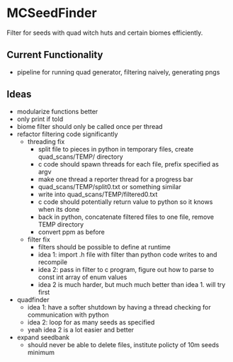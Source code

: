 # MCSeedFinder

Filter for seeds with quad witch huts and certain biomes efficiently.

## Current Functionality

- pipeline for running quad generator, filtering naively, generating pngs

## Ideas

- modularize functions better
- only print if told
- biome filter should only be called once per thread
- refactor filtering code significantly
  - threading fix
    - split file to pieces in python in temporary files, create quad_scans/TEMP/ directory
    - c code should spawn threads for each file, prefix specified as argv
    - make one thread a reporter thread for a progress bar
    - quad_scans/TEMP/split0.txt or something similar
    - write into quad_scans/TEMP/filtered0.txt
    - c code should potentially return value to python so it knows when its done
    - back in python, concatenate filtered files to one file, remove TEMP directory
    - convert ppm as before
  - filter fix
    - filters should be possible to define at runtime
    - idea 1: import .h file with filter than python code writes to and recompile
    - idea 2: pass in filter to c program, figure out how to parse to const int array of enum values
    - idea 2 is much harder, but much much better than idea 1. will try first
- quadfinder
  - idea 1: have a softer shutdown by having a thread checking for communication with python
  - idea 2: loop for as many seeds as specified
  - yeah idea 2 is a lot easier and better
- expand seedbank
  - should never be able to delete files, institute policty of 10m seeds minimum
